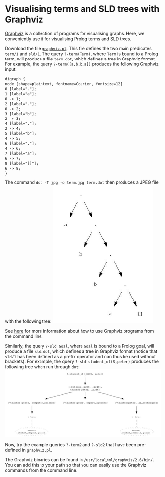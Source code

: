 # Visualising terms and SLD trees with Graphviz #
[Graphviz](http://www.graphviz.org/) is a collection of programs for visualising graphs. Here, we conveniently use it for visualising Prolog terms and SLD trees.

Download the file [`graphviz.pl`](graphviz.pl). This file defines the two main predicates `term/1` and `sld/1`. The query `?-term(Term)`, where `Term` is bound to a Prolog term, will produce a file `term.dot`, which defines a tree in Graphviz format. For example, the query `?-term([a,b,b,a])` produces the following Graphviz input:

    digraph {
    node [shape=plaintext, fontname=Courier, fontsize=12]
    0 [label="."];
    1 [label="a"];
    0 -> 1;
    2 [label="."];
    0 -> 2;
    3 [label="b"];
    2 -> 3;
    4 [label="."];
    2 -> 4;
    5 [label="b"];
    4 -> 5;
    6 [label="."];
    4 -> 6;
    7 [label="a"];
    6 -> 7;
    8 [label="[]"];
    6 -> 8;
    }

The command `dot -T jpg -o term.jpg term.dot` then produces a JPEG file with the following tree:
![](term.jpg)

See [here](http://www.graphviz.org/pub/scm/graphviz2/doc/info/command.html) for more information about how to use Graphviz programs from the command line.

Similarly, the query `?-sld Goal`, where `Goal` is bound to a Prolog goal, will produce a file `sld.dot`, which defines a tree in Graphviz format (notice that `sld/1` has been defined as a prefix operator and can thus be used without brackets). For example, the query `?-sld student_of(S,peter)` produces the following tree when run through `dot`:
![](sld.jpg)

Now, try the example queries `?-term2` and `?-sld2` that have been pre-defined in `graphviz.pl`.

The Graphviz binaries can be found in `/usr/local/ml/graphviz/2.6/bin/`. You can add this to your path so that you can easily use the Graphviz commands from the command line.
